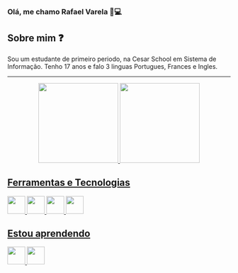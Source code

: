 ### Olá, me chamo Rafael Varela 👋💻

## Sobre mim ❓
Sou um estudante de primeiro periodo, na Cesar School em Sistema de Informação.
Tenho 17 anos e falo 3 linguas Portugues, Frances e Ingles.

<div align="center"> 
  <hr>
  <a href="https://github.com/rvjq">
  <img height="180em" src="https://github-readme-stats.vercel.app/api?username=rvjq&show_icons=true&theme=tokyonight&locale=pt-br">
  <img height="180em" src="https://github-readme-stats.vercel.app/api/top-langs/?username=rvjq&layout=compact&theme=tokyonight&locale=pt-br">
</div>

## Ferramentas e Tecnologias

<div>
<img loading="lazy" src="https://cdn.jsdelivr.net/gh/devicons/devicon/icons/html5/html5-original.svg" width="40" height="40"/>
<img loading="lazy" src="https://cdn.jsdelivr.net/gh/devicons/devicon/icons/css3/css3-original.svg" width="40" height="40"/>
<img loading="lazy" src="https://cdn.jsdelivr.net/gh/devicons/devicon/icons/python/python-original.svg" width="40" height="40"/>
<img loading="lazy" src="https://cdn.jsdelivr.net/gh/devicons/devicon/icons/git/git-original.svg" width="40" height="40"/> 
</div>

## Estou aprendendo

<div>
<img loading="lazy" src="https://cdn.jsdelivr.net/gh/devicons/devicon/icons/javascript/javascript-original.svg" width="40" height="40"/>
<img loading="lazy" src="https://cdn.jsdelivr.net/gh/devicons/devicon/icons/c/c-original.svg" width="40" height="40"/>
</div>
